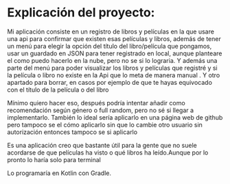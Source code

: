 #  Explicación del proyecto:

Mi aplicación consiste en un registro de libros y películas en la que usare una api para confirmar que existen esas películas y libros, además de tener un menú para elegir la opción del título del libro/película que pongamos, usar un guardado en JSON para tener registrado en local, aunque planteare el como puedo hacerlo en la nube, pero no se si lo lograria. Y además una parte del menú para poder visualizar los libros y películas  que registré y si la película o libro no existe en la Api que lo meta de manera manual . Y otro apartado para borrar, en casos por ejemplo de que te hayas equivocado con el título de la película o del libro

Mínimo quiero hacer eso, después podría intentar añadir como recomendación según género  o full random, pero no sé si llegar a implementarlo. También lo ideal sería aplicarlo en una página web de github pero tampoco se el cómo aplicarlo sin  que lo cambie otro usuario  sin autorización entonces tampoco se si aplicarlo

Es una aplicación creo que bastante útil para la gente que no suele acordarse de que películas ha visto o qué libros ha leído.Aunque por lo pronto lo haría solo para terminal

Lo programaría en Kotlin con Gradle.
